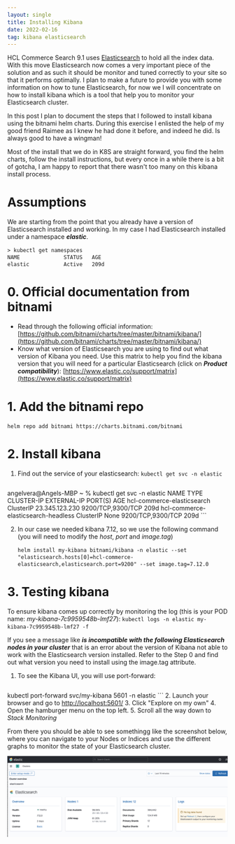```yaml
---
layout: single
title: Installing Kibana
date: 2022-02-16
tag: kibana elasticsearch  
---
```

HCL Commerce Search 9.1 uses [Elasticsearch](https://www.elastic.co/)  to hold all the index data. With this move Elasticsearch now comes a very important piece of the solution and as such it should be monitor and tuned correctly to your site so that it performs optimally. I plan to make a future to provide you with some information on how to tune Elasticsearch, for now we I will concentrate on how to install kibana which is a tool that help you to monitor your Elasticsearch cluster.

In this post I plan to document the steps that I followed to install kibana using the bitnami helm charts. During this exercise I enlisted the help of my good friend Raimee as I knew he had done it before, and indeed he did. Is always good to have a wingman!

Most of the install that we do in K8S are straight forward, you find the helm charts, follow the install instructions, but every once in a while there is a bit of gotcha, I am happy to report that there wasn't too many on this kibana install process.

# Assumptions

We are starting from the point that you already have a version of Elasticsearch installed and working. In my case I had Elasticsearch installed under a namespace ***elastic***.

```
> kubectl get namespaces
NAME              STATUS   AGE
elastic           Active   209d
```

# 0. Official documentation from bitnami
   * Read through the following official information:
[https://github.com/bitnami/charts/tree/master/bitnami/kibana/](https://github.com/bitnami/charts/tree/master/bitnami/kibana/)
   * Know what version of Elasticsearch you are using to find out what version of Kibana you need. Use this matrix to help you find the kibana version that you will need for a particular Elasticsearch (click on ***Product compatibility***): [https://www.elastic.co/support/matrix](https://www.elastic.co/support/matrix)

# 1. Add the bitnami repo

````
helm repo add bitnami https://charts.bitnami.com/bitnami
````

# 2. Install kibana

1. Find out the service of your elasticsearch: `kubectl get svc -n elastic`

    ```
angelvera@Angels-MBP ~ % kubectl get svc -n elastic
NAME                                  TYPE        CLUSTER-IP     EXTERNAL-IP   PORT(S)             AGE
hcl-commerce-elasticsearch            ClusterIP   23.345.123.230   <none>        9200/TCP,9300/TCP   209d
hcl-commerce-elasticsearch-headless   ClusterIP   None           <none>        9200/TCP,9300/TCP   209d
    ```

2. In our case we needed kibana 7.12, so we use the following command (you will need to modify the *host*, *port* and *image.tag*)

    ```
    helm install my-kibana bitnami/kibana -n elastic --set "elasticsearch.hosts[0]=hcl-commerce-elasticsearch,elasticsearch.port=9200" --set image.tag=7.12.0
    ```

# 3. Testing kibana

To ensure kibana comes up correctly by monitoring the log (this is your POD name: *my-kibana-7c9959548b-lmf27*): `kubectl logs -n elastic my-kibana-7c9959548b-lmf27 -f`

If you see a message like ***is incompatible with the following Elasticsearch nodes in your cluster*** that is an error about the version of Kibana not able to work with the Elasticsearch version installed. Refer to the Step 0 and find out what version you need to install using the image.tag attribute.

1. To see the Kibana UI, you will use port-forward:

    ```
kubectl port-forward svc/my-kibana 5601 -n elastic
    ```
2. Launch your browser and go to [http://localhost:5601/](http://localhost:5601/)
3. Click "Explore on my own"
4. Open the hamburger menu on the top left.
5. Scroll all the way down to *Stack Monitoring*

From there you should be able to see somethingg like the screenshot below, where you can navigate to your Nodes or Indices and use the different graphs to monitor the state of your Elasticsearch cluster.

![Kibana UI](/assets/2022/hcl_commerce/kibana_712_ui.png)
